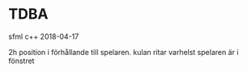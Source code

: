 # TDBA
sfml c++
2018-04-17

2h position i förhållande till spelaren. kulan ritar varhelst spelaren är i fönstret

